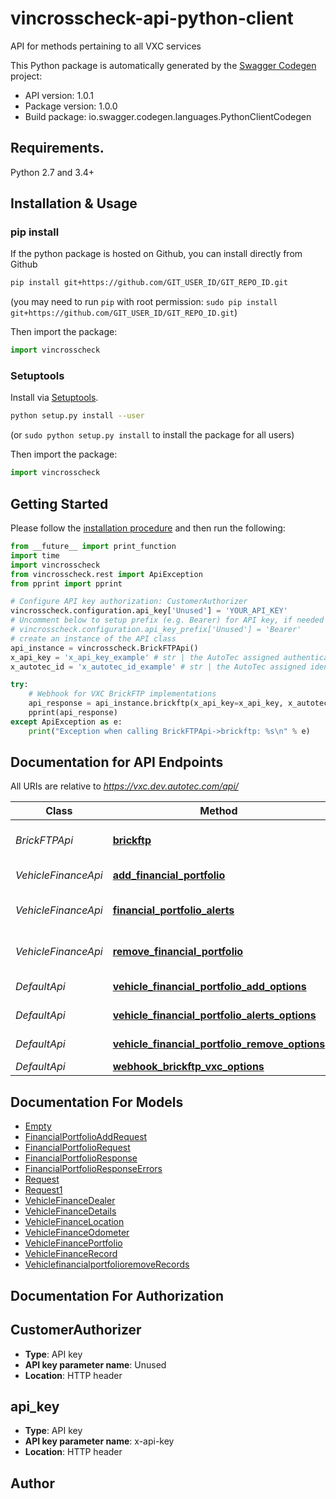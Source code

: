 # vincrosscheck-api-python-client
API for methods pertaining to all VXC services

This Python package is automatically generated by the [Swagger Codegen](https://github.com/swagger-api/swagger-codegen) project:

- API version: 1.0.1
- Package version: 1.0.0
- Build package: io.swagger.codegen.languages.PythonClientCodegen

## Requirements.

Python 2.7 and 3.4+

## Installation & Usage
### pip install

If the python package is hosted on Github, you can install directly from Github

```sh
pip install git+https://github.com/GIT_USER_ID/GIT_REPO_ID.git
```
(you may need to run `pip` with root permission: `sudo pip install git+https://github.com/GIT_USER_ID/GIT_REPO_ID.git`)

Then import the package:
```python
import vincrosscheck 
```

### Setuptools

Install via [Setuptools](http://pypi.python.org/pypi/setuptools).

```sh
python setup.py install --user
```
(or `sudo python setup.py install` to install the package for all users)

Then import the package:
```python
import vincrosscheck
```

## Getting Started

Please follow the [installation procedure](#installation--usage) and then run the following:

```python
from __future__ import print_function
import time
import vincrosscheck
from vincrosscheck.rest import ApiException
from pprint import pprint

# Configure API key authorization: CustomerAuthorizer
vincrosscheck.configuration.api_key['Unused'] = 'YOUR_API_KEY'
# Uncomment below to setup prefix (e.g. Bearer) for API key, if needed
# vincrosscheck.configuration.api_key_prefix['Unused'] = 'Bearer'
# create an instance of the API class
api_instance = vincrosscheck.BrickFTPApi()
x_api_key = 'x_api_key_example' # str | the AutoTec assigned authentication credential for the calling customer (optional)
x_autotec_id = 'x_autotec_id_example' # str | the AutoTec assigned identification id for the calling customer (optional)

try:
    # Webhook for VXC BrickFTP implementations
    api_response = api_instance.brickftp(x_api_key=x_api_key, x_autotec_id=x_autotec_id)
    pprint(api_response)
except ApiException as e:
    print("Exception when calling BrickFTPApi->brickftp: %s\n" % e)

```

## Documentation for API Endpoints

All URIs are relative to *https://vxc.dev.autotec.com/api/*

Class | Method | HTTP request | Description
------------ | ------------- | ------------- | -------------
*BrickFTPApi* | [**brickftp**](docs/BrickFTPApi.md#brickftp) | **GET** /webhook/brickftp/vxc | Webhook for VXC BrickFTP implementations
*VehicleFinanceApi* | [**add_financial_portfolio**](docs/VehicleFinanceApi.md#add_financial_portfolio) | **POST** /vehicle/financial/portfolio/add | Add financial portfolios
*VehicleFinanceApi* | [**financial_portfolio_alerts**](docs/VehicleFinanceApi.md#financial_portfolio_alerts) | **GET** /vehicle/financial/portfolio/alerts | Retrieve financial portfolio alerts
*VehicleFinanceApi* | [**remove_financial_portfolio**](docs/VehicleFinanceApi.md#remove_financial_portfolio) | **POST** /vehicle/financial/portfolio/remove | Remove financial portfolios
*DefaultApi* | [**vehicle_financial_portfolio_add_options**](docs/DefaultApi.md#vehicle_financial_portfolio_add_options) | **OPTIONS** /vehicle/financial/portfolio/add | 
*DefaultApi* | [**vehicle_financial_portfolio_alerts_options**](docs/DefaultApi.md#vehicle_financial_portfolio_alerts_options) | **OPTIONS** /vehicle/financial/portfolio/alerts | 
*DefaultApi* | [**vehicle_financial_portfolio_remove_options**](docs/DefaultApi.md#vehicle_financial_portfolio_remove_options) | **OPTIONS** /vehicle/financial/portfolio/remove | 
*DefaultApi* | [**webhook_brickftp_vxc_options**](docs/DefaultApi.md#webhook_brickftp_vxc_options) | **OPTIONS** /webhook/brickftp/vxc | 


## Documentation For Models

 - [Empty](docs/Empty.md)
 - [FinancialPortfolioAddRequest](docs/FinancialPortfolioAddRequest.md)
 - [FinancialPortfolioRequest](docs/FinancialPortfolioRequest.md)
 - [FinancialPortfolioResponse](docs/FinancialPortfolioResponse.md)
 - [FinancialPortfolioResponseErrors](docs/FinancialPortfolioResponseErrors.md)
 - [Request](docs/Request.md)
 - [Request1](docs/Request1.md)
 - [VehicleFinanceDealer](docs/VehicleFinanceDealer.md)
 - [VehicleFinanceDetails](docs/VehicleFinanceDetails.md)
 - [VehicleFinanceLocation](docs/VehicleFinanceLocation.md)
 - [VehicleFinanceOdometer](docs/VehicleFinanceOdometer.md)
 - [VehicleFinancePortfolio](docs/VehicleFinancePortfolio.md)
 - [VehicleFinanceRecord](docs/VehicleFinanceRecord.md)
 - [VehiclefinancialportfolioremoveRecords](docs/VehiclefinancialportfolioremoveRecords.md)


## Documentation For Authorization


## CustomerAuthorizer

- **Type**: API key
- **API key parameter name**: Unused
- **Location**: HTTP header

## api_key

- **Type**: API key
- **API key parameter name**: x-api-key
- **Location**: HTTP header


## Author



